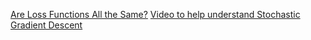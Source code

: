 [Are Loss Functions All the Same?](http://web.mit.edu/lrosasco/www/publications/loss.pdf)
[Video to help understand Stochastic Gradient Descent](https://www.youtube.com/watch?v=hMLUgM6kTp8)
